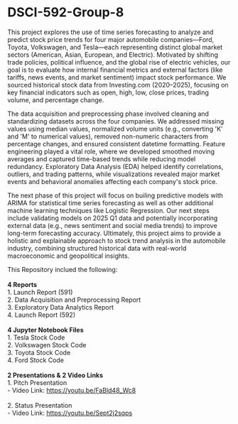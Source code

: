 # DSCI-592-Group-8
This project explores the use of time series forecasting to analyze and predict stock price trends for four major automobile companies—Ford, Toyota, Volkswagen, and Tesla—each representing distinct global market sectors (American, Asian, European, and Electric). Motivated by shifting trade policies, political influence, and the global rise of electric vehicles, our goal is to evaluate how internal financial metrics and external factors (like tariffs, news events, and market sentiment) impact stock performance. We sourced historical stock data from Investing.com (2020–2025), focusing on key financial indicators such as open, high, low, close prices, trading volume, and percentage change.

The data acquisition and preprocessing phase involved cleaning and standardizing datasets across the four companies. We addressed missing values using median values, normalized volume units (e.g., converting 'K' and 'M' to numerical values), removed non-numeric characters from percentage changes, and ensured consistent datetime formatting. Feature engineering played a vital role, where we developed smoothed moving averages and captured time-based trends while reducing model redundancy. Exploratory Data Analysis (EDA) helped identify correlations, outliers, and trading patterns, while visualizations revealed major market events and behavioral anomalies affecting each company's stock price.

The next phase of this project will focus on builing predictive models with ARIMA for statistical time series forecasting as well as other additional machine learning techniques like Logistic Regression. Our next steps include validating models on 2025 Q1 data and potentially incorporating external data (e.g., news sentiment and social media trends) to improve long-term forecasting accuracy. Ultimately, this project aims to provide a holistic and explainable approach to stock trend analysis in the automobile industry, combining structured historical data with real-world macroeconomic and geopolitical insights.

This Repository inclued the following:<br>
<br>
  **4 Reports<br>**
    1. Launch Report (591) <br>
    2. Data Acquisition and Preprocessing Report<br>
    3. Exploratory Data Analytics Report<br>
    4. Launch Report (592) <br>
    <br>
  **4 Jupyter Notebook Files<br>**
    1. Tesla Stock Code<br>
    2. Volkswagen Stock Code<br>
    3. Toyota Stock Code<br>
    4. Ford Stock Code<br>
<br>
  **2 Presentations & 2 Video Links<br>**
    1. Pitch Presentation<br>
      - Video Link: https://youtu.be/FaBld48_Wc8<br>
      <br>
    2. Status Presentation<br>
      - Video Link: https://youtu.be/Sept2j2sqps<br>
